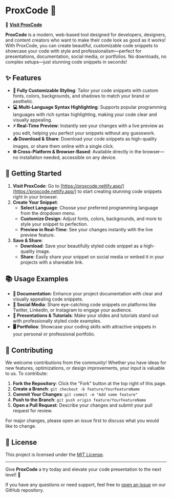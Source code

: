 # ProxCode 🌟

🔗 [**Visit ProxCode**](https://proxcode.netlify.app/) 

**ProxCode** is a modern, web-based tool designed for developers, designers, and content creators who want to make their code look as good as it works! With ProxCode, you can create beautiful, customizable code snippets to showcase your code with style and professionalism—perfect for presentations, documentation, social media, or portfolios. No downloads, no complex setups—just stunning code snippets in seconds!

## ✨ Features

- **🎨 Fully Customizable Styling**: Tailor your code snippets with custom fonts, colors, backgrounds, and shadows to match your brand or aesthetic.
- **💻 Multi-Language Syntax Highlighting**: Supports popular programming languages with rich syntax highlighting, making your code clear and visually appealing.
- **⚡ Real-Time Preview**: Instantly see your changes with a live preview as you edit, helping you perfect your snippets without any guesswork.
- **📥 Download & Share**: Download your code snippets as high-quality images, or share them online with a single click.
- **🌐 Cross-Platform & Browser-Based**: Available directly in the browser—no installation needed, accessible on any device.

## 🚀 Getting Started

1. **Visit ProxCode**: Go to [https://proxcode.netlify.app/](https://proxcode.netlify.app/) to start creating stunning code snippets right in your browser.
2. **Create Your Snippet**:
   - **Select Language**: Choose your preferred programming language from the dropdown menu.
   - **Customize Design**: Adjust fonts, colors, backgrounds, and more to style your snippet to perfection.
   - **Preview in Real-Time**: See your changes instantly with the live preview feature.
3. **Save & Share**:
   - **Download**: Save your beautifully styled code snippet as a high-quality image.
   - **Share**: Easily share your snippet on social media or embed it in your projects with a shareable link.

## 📚 Usage Examples

- **📄 Documentation**: Enhance your project documentation with clear and visually appealing code snippets.
- **📱 Social Media**: Share eye-catching code snippets on platforms like Twitter, LinkedIn, or Instagram to engage your audience.
- **🎤 Presentations & Tutorials**: Make your slides and tutorials stand out with professionally styled code examples.
- **🖥️ Portfolios**: Showcase your coding skills with attractive snippets in your personal or professional portfolio.

## 🤝 Contributing

We welcome contributions from the community! Whether you have ideas for new features, optimizations, or design improvements, your input is valuable to us. To contribute:

1. **Fork the Repository**: Click the "Fork" button at the top right of this page.
2. **Create a Branch**: `git checkout -b feature/YourFeatureName`
3. **Commit Your Changes**: `git commit -m "Add some feature"`
4. **Push to the Branch**: `git push origin feature/YourFeatureName`
5. **Open a Pull Request**: Describe your changes and submit your pull request for review.

For major changes, please open an issue first to discuss what you would like to change.

## 📝 License

This project is licensed under the [MIT License](LICENSE).

---

Give **ProxCode** a try today and elevate your code presentation to the next level! 🚀

If you have any questions or need support, feel free to [open an issue](https://github.com/Proxlight/proxcode/issues) on our GitHub repository.
